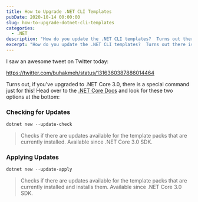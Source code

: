 ```yaml
---
title: How to Upgrade .NET CLI Templates
pubDate: 2020-10-14 00:00:00
slug: how-to-upgrade-dotnet-cli-templates
categories:
  - .NET
description: "How do you update the .NET CLI templates?  Turns out there is a command just for you!"
excerpt: "How do you update the .NET CLI templates?  Turns out there is a command just for you!"
---
```


I saw an awesome tweet on Twitter today:

https://twitter.com/buhakmeh/status/1316360387886014464

Turns out, if you've upgraded to .NET Core 3.0, there is a special command just for this!  Head over to the [.NET Core Docs](https://docs.microsoft.com/en-us/dotnet/core/tools/dotnet-new?WT.mc_id=DOP-MVP-4029061) and look for these two options at the bottom:

### Checking for Updates  

```powershell
dotnet new --update-check
```

> Checks if there are updates available for the template packs that are currently installed. Available since .NET Core 3.0 SDK.

### Applying Updates  

```powershell
dotnet new --update-apply
```

> Checks if there are updates available for the template packs that are currently installed and installs them. Available since .NET Core 3.0 SDK.

